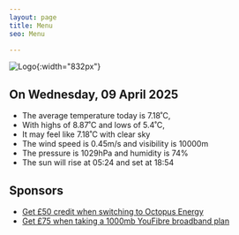 ```yaml
---
layout: page
title: Menu
seo: Menu

---
```


![Logo](/images/logo.jpg){:width="832px"}

<!-- weather_marker starts -->
## On Wednesday, 09 April 2025

- The average temperature today is 7.18˚C,
- With highs of 8.87˚C and lows of 5.4˚C,
- It may feel like 7.18˚C with clear sky
- The wind speed is 0.45m/s and visibility is 10000m
- The pressure is 1029hPa and humidity is 74%
- The sun will rise at 05:24 and set at 18:54

<!-- weather_marker ends -->

## Sponsors

- [Get £50 credit when switching to Octopus Energy](https://bit.ly/3oD1nnS)
- [Get £75 when taking a 1000mb YouFibre broadband plan](https://aklam.io/91zWhU?)



